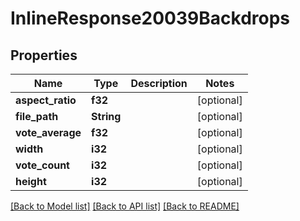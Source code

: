 # InlineResponse20039Backdrops

## Properties

Name | Type | Description | Notes
------------ | ------------- | ------------- | -------------
**aspect_ratio** | **f32** |  | [optional] 
**file_path** | **String** |  | [optional] 
**vote_average** | **f32** |  | [optional] 
**width** | **i32** |  | [optional] 
**vote_count** | **i32** |  | [optional] 
**height** | **i32** |  | [optional] 

[[Back to Model list]](../README.md#documentation-for-models) [[Back to API list]](../README.md#documentation-for-api-endpoints) [[Back to README]](../README.md)


